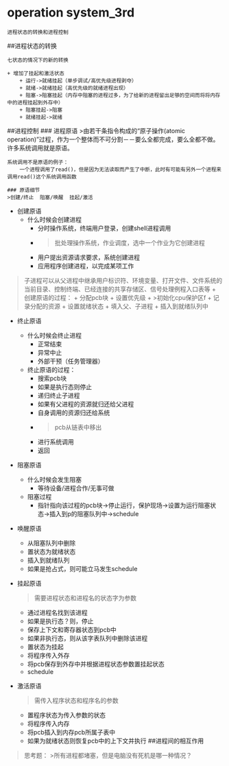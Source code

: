 # operation system_3rd
	进程状态的转换和进程控制
##进程状态的转换

	七状态的情况下的新的转换
	
	+ 增加了挂起和激活状态
		+ 运行->就绪挂起（单步调试/高优先级进程剥夺）
		+ 就绪->就绪挂起（高优先级的就绪进程出现）
		+ 阻塞->阻塞挂起（内存中阻塞的进程过多，为了给新的进程留出足够的空间而将将内存中的进程挂起到外存中）
		+ 阻塞挂起->阻塞
		+ 就绪挂起->就绪


##进程控制
	### 进程原语
	>由若干条指令构成的“原子操作(atomic operation)”过程，作为一个整体而不可分割－－要么全都完成，要么全都不做。许多系统调用就是原语。

	系统调用不是原语的例子：
		一个进程调用了read()，但是因为无法读取而产生了中断，此时有可能有另外一个进程来调用read()这个系统调用函数

	### 原语细节
	>创建/终止  阻塞/唤醒  挂起/激活

+ 创建原语
	+ 什么时候会创建进程
		+ 分时操作系统，终端用户登录，创建shell进程调用
		+ >批处理操作系统，作业调度，选中一个作业为它创建进程
		+ 用户提出资源请求要求，系统创建进程
		+ 应用程序创建进程，以完成某项工作
>子进程可以从父进程中继承用户标识符、环境变量、打开文件、文件系统的当前目录、控制终端、已经连接的共享存储区、信号处理例程入口表等
	+ 创建原语的过程：
		+ 分配pcb块
		+ 设置优先级
		+ >初始化cpu保护区f
		+ 记录分配的资源
		+ 设置就绪状态
		+ 填入父、子进程
		+ 插入到就绪队列中
+ 终止原语
	+ 什么时候会终止进程
		+ 正常结束
		+ 异常中止
		+ 外部干预（任务管理器）
	+ 终止原语的过程：
		+ 搜索pcb块
		+ 如果是执行态则停止
		+ 递归终止子进程
		+ 如果有父进程的资源就归还给父进程
		+ 自身调用的资源归还给系统
		+ >pcb从链表中移出
		+ 进行系统调用
		+ 返回
+ 阻塞原语
	+ 什么时候会发生阻塞
		+ 等待设备/进程合作/无事可做
	+ 阻塞过程
		+ 指针指向该过程的pcb块->停止运行，保护现场->设置为运行阻塞状态->插入到p的阻塞队列中->schedule
+ 唤醒原语
	+ 从阻塞队列中删除
	+ 置状态为就绪状态
	+ 插入到就绪队列
	+ 如果是抢占式，则可能立马发生schedule
+ 挂起原语
	> 需要进程状态和进程名的状态字为参数
	
	+ 通过进程名找到该进程
	+ 如果是执行态？则，停止
	+ 保存上下文和寄存器状态到pcb中
	+ 如果非执行态，则从该字表队列中删除该进程
	+ 置状态为挂起
	+ 将程序传入外存
	+ 将pcb保存到外存中并根据进程状态参数置挂起状态
	+ schedule

+ 激活原语
	>需传入程序状态和程序名的参数
	
	+ 置程序状态为传入参数的状态
	+ 将程序传入内存
	+ 将pcb插入到内存pcb所属子表中
	+ 如果为就绪状态则恢复pcb中的上下文并执行
##进程间的相互作用
>思考题：
		>所有进程都堵塞，但是电脑没有死机是哪一种情况？

